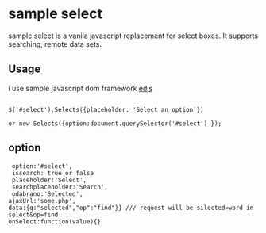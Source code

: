 # sample select 

sample select  is a vanila javascript replacement for select boxes. It supports searching, remote data sets.
## Usage

i use sample javascript dom framework [edjs](https://github.com/ed3/edjs)
```native

$('#select').Selects({placeholder: 'Select an option'}) 

or new Selects({option:document.querySelector('#select') });
```
## option 
```native
 option:'#select',
 issearch: true or false
 placeholder:'Select',
 searchplaceholder:'Search',
 odabrano:'Selected',
ajaxUrl:'some.php',
data:{q:"selected","op":"find"}} /// request will be silected=word in select&op=find
onSelect:function(value){}
```
